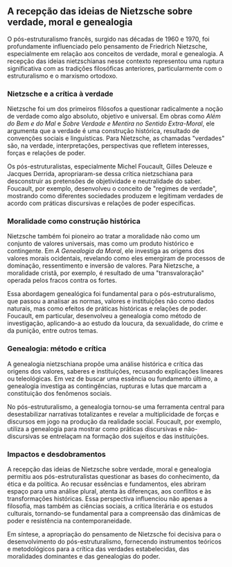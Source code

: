 
## A recepção das ideias de Nietzsche sobre verdade, moral e genealogia

O pós-estruturalismo francês, surgido nas décadas de 1960 e 1970, foi profundamente influenciado pelo pensamento de Friedrich Nietzsche, especialmente em relação aos conceitos de verdade, moral e genealogia. A recepção das ideias nietzschianas nesse contexto representou uma ruptura significativa com as tradições filosóficas anteriores, particularmente com o estruturalismo e o marxismo ortodoxo.

### Nietzsche e a crítica à verdade

Nietzsche foi um dos primeiros filósofos a questionar radicalmente a noção de verdade como algo absoluto, objetivo e universal. Em obras como *Além do Bem e do Mal* e *Sobre Verdade e Mentira no Sentido Extra-Moral*, ele argumenta que a verdade é uma construção histórica, resultado de convenções sociais e linguísticas. Para Nietzsche, as chamadas "verdades" são, na verdade, interpretações, perspectivas que refletem interesses, forças e relações de poder.

Os pós-estruturalistas, especialmente Michel Foucault, Gilles Deleuze e Jacques Derrida, apropriaram-se dessa crítica nietzschiana para desconstruir as pretensões de objetividade e neutralidade do saber. Foucault, por exemplo, desenvolveu o conceito de "regimes de verdade", mostrando como diferentes sociedades produzem e legitimam verdades de acordo com práticas discursivas e relações de poder específicas.

### Moralidade como construção histórica

Nietzsche também foi pioneiro ao tratar a moralidade não como um conjunto de valores universais, mas como um produto histórico e contingente. Em *A Genealogia da Moral*, ele investiga as origens dos valores morais ocidentais, revelando como eles emergiram de processos de dominação, ressentimento e inversão de valores. Para Nietzsche, a moralidade cristã, por exemplo, é resultado de uma "transvaloração" operada pelos fracos contra os fortes.

Essa abordagem genealógica foi fundamental para o pós-estruturalismo, que passou a analisar as normas, valores e instituições não como dados naturais, mas como efeitos de práticas históricas e relações de poder. Foucault, em particular, desenvolveu a genealogia como método de investigação, aplicando-a ao estudo da loucura, da sexualidade, do crime e da punição, entre outros temas.

### Genealogia: método e crítica

A genealogia nietzschiana propõe uma análise histórica e crítica das origens dos valores, saberes e instituições, recusando explicações lineares ou teleológicas. Em vez de buscar uma essência ou fundamento último, a genealogia investiga as contingências, rupturas e lutas que marcam a constituição dos fenômenos sociais.

No pós-estruturalismo, a genealogia tornou-se uma ferramenta central para desestabilizar narrativas totalizantes e revelar a multiplicidade de forças e discursos em jogo na produção da realidade social. Foucault, por exemplo, utiliza a genealogia para mostrar como práticas discursivas e não-discursivas se entrelaçam na formação dos sujeitos e das instituições.

### Impactos e desdobramentos

A recepção das ideias de Nietzsche sobre verdade, moral e genealogia permitiu aos pós-estruturalistas questionar as bases do conhecimento, da ética e da política. Ao recusar essências e fundamentos, eles abriram espaço para uma análise plural, atenta às diferenças, aos conflitos e às transformações históricas. Essa perspectiva influenciou não apenas a filosofia, mas também as ciências sociais, a crítica literária e os estudos culturais, tornando-se fundamental para a compreensão das dinâmicas de poder e resistência na contemporaneidade.

Em síntese, a apropriação do pensamento de Nietzsche foi decisiva para o desenvolvimento do pós-estruturalismo, fornecendo instrumentos teóricos e metodológicos para a crítica das verdades estabelecidas, das moralidades dominantes e das genealogias do poder.
```

